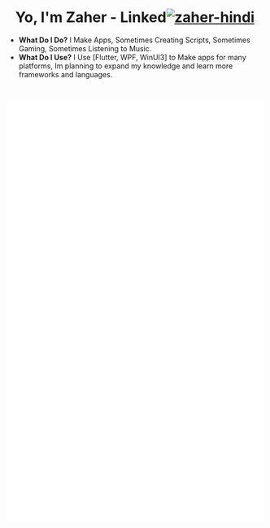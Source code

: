 <h1 align="center">Yo, I'm Zaher - Linked<a href="https://linkedin.com/in/zaher-hindi"><img src="https://raw.githubusercontent.com/rahuldkjain/github-profile-readme-generator/master/src/images/icons/Social/linked-in-alt.svg" alt="zaher-hindi" height="30" width="40" /></a></h1>

- **What Do I Do?** I Make Apps, Sometimes Creating Scripts, Sometimes Gaming, Sometimes Listening to Music.
- **What Do I Use?** I Use [Flutter, WPF, WinUI3] to Make apps for many platforms, Im planning to expand my knowledge and learn more frameworks and languages.



#

![Metrics](/github-metrics/metrics.svg)
